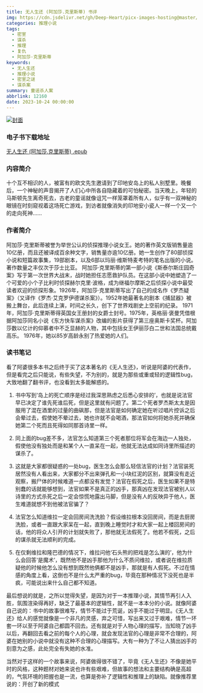 ```yaml
---
title: 无人生还 (阿加莎.克里斯蒂) 书评
img: https://cdn.jsdelivr.net/gh/Deep-Heart/picx-images-hosting@master/boomments/无人生还.6f89foan6aw0.webp
categories: 推理小说
tags:
  - 密室
  - 谋杀
  - 推理
  - 复仇
  - 阿加莎·克里斯蒂
keywords:
  - 无人生还
  - 推理小说
  - 密室之谜
  - 谋杀案
summary: 童谣杀人案
abbrlink: 12160
date: 2023-10-24 00:00:00
---
```


[![封面](https://cdn.jsdelivr.net/gh/Deep-Heart/picx-images-hosting@master/boomments/无人生还.6f89foan6aw0.webp)]()
### 电子书下载地址
[无人生还 (阿加莎.克里斯蒂) .epub](https://url57.ctfile.com/f/23765157-960584673-0fdf11?p=9554)

### 内容简介
十个互不相识的人，被富有的欧文先生邀请到了印地安岛上的私人别墅里。晚餐后，一个神秘的声音揭开了人们心中所各自隐藏着的可怕秘密。当天晚上，年轻的马斯顿先生离奇死去，古老的童谣就像诅咒一样笼罩着所有人，似乎有一双神秘的眼镜在时刻窥视着这场死亡游戏，到访者就像消失的印地安小瓷人一样一个又一个的走向死神……

### 作者简介
阿加莎·克里斯蒂被誉为举世公认的侦探推理小说女王。她的著作英文版销售量逾10亿册，而且还被译成百余种文字，销售量亦逾10亿册。她一生创作了80部侦探小说和短篇故事集，19部剧本，以及6部以玛丽·维斯特麦考特的笔名出版的小说。著作数量之丰仅次于莎士比亚。    阿加莎·克里斯蒂的第一部小说《斯泰尔斯庄园奇案》写于第一次世界大战末，战时她担任志愿救护队员。在这部小说中她塑造了一个可爱的小个子比利时侦探赫尔克里·波格，成为继福尔摩斯之后侦探小说中最受读者欢迎的侦探形象。1926年，阿加莎·克里斯蒂写出了自己的成名作《罗杰疑案》（又译作《罗杰·艾克罗伊德谋杀案》）。1952年她最著名的剧本《捕鼠器》被搬上舞台，此后连续上演，时间之长久，创下了世界戏剧史上空前的纪录。    1971年，阿加莎·克里斯蒂得英国女王册封的女爵士封号。1975年，英格丽·褒曼凭借根据阿加莎同名小说《东方快车谋杀案》改编的影片获得了第三座奥斯卡奖杯。阿加莎数以亿计的仰慕者中不乏显赫的人物，其中包括女王伊丽莎白二世和法国总统戴高乐。    1976年，她以85岁高龄永别了热爱她的人们。

### 读书笔记
看了阿婆很多本书之后终于买了这本著名的《无人生还》，听说是阿婆的代表作，但是看完之后只能说，有些失望，不为别的，就是为那些或重或轻的逻辑性bug，大致地翻了翻书评，也没看到太多能解惑的。

1. 书中写到‘岛上的死亡顺序是经过我深思熟虑之后悉心安排的’，也就是说法官早已决定了谁先死谁后死，但是这里就有问题了。第二个死者罗杰斯太太是因服用了混在酒里的过量的曲砜那，但是法官是如何确定她在听过唱片控诉之后会晕过去，假使她不晕过去，她也许就不会喝酒，那法官如何将她杀死并确保她第二个死而且死得如同那首诗里一样。

2. 同上面的bug差不多，法官怎么知道第三个死者那位将军会在海边一人独处，假使他没有独处而是和某个人一直呆在一起，他就无法达成如同诗里所描述的谋杀了。

3. 这就是大家都很疑惑的一处bug，医生怎么会那么轻信法官的计划？法官装死居然没有人看出来，大家都分不出来弹孔和一小块红泥的区别，就算没有走近观察，搬尸体的时候难道一点都没有发觉？法官在假死之后，医生如果不是特别蠢的话就能够想到，法官如果不是真正的凶手，那真凶在发现法官被别人以诗里的方式杀死之后一定会惊慌地露出马脚，但是没有人的反映异于他人，医生难道就想不到他被法官骗了？

4. 法官怎么知道维拉一定会回房间洗洗脸？假设维拉根本没回房间，而是去厨房洗脸，或者一直跟大家呆在一起，直到晚上睡觉时才和大家一起上楼回房间的话，他的将众人引开的计划就失败了，那他就无法假死了。他若不假死，之后的谋杀就无法顺利的完成。

5. 在仅剩维拉和隆巴德的情况下，维拉问他‘石头熊的把戏是怎么演的’，他为什么会回答‘是魔术’，既然他不是凶手那他为什么不质问维拉，或者说在维拉质疑他的时候他怎么没有想到既然他俩都不是凶手，那就是有人假死。不过在情感的角度上看，这倒也不是什么太严重的bug，毕竟在那种情况下没死也是半疯，可能说出来什么自己都不知道。

最后想说的就是，之所以觉得失望，是因为对于一本推理小说，其情节再引人入胜，氛围渲染得再好，缺乏了最基本的逻辑性，就不是一本本分的小说。就像阿婆自己说的：书中的故事很难写，情节不能过于荒诞，凶手不能过于明显。《无人生还》给人的感觉就像是一个非凡的灵感，弃之可惜，写出来又过于艰难，情节一环套一环以至于阿婆自己都圆不回去。还有就是对于人物心理的描写，当知晓了凶手以后，再翻回去看之前的每个人的心理，就会发现法官的心理是非常不合理的，阿婆在她别的小说中就没有这种不合理的心理描写。大有一种为了不让人猜出凶手的刻意为之感，此处完全有失她的水准。

当然对于这样的一个故事来说，阿婆做得很不错了，毕竟《无人生还》不像是她平时的风格，这种题材对她来说也许有些艰难，但故事的想法和主要结构确是高超的，气氛环境的把握也是一流，也算是弥补了逻辑性和推理上的缺陷。就像推荐里说的：开创了新的模式
